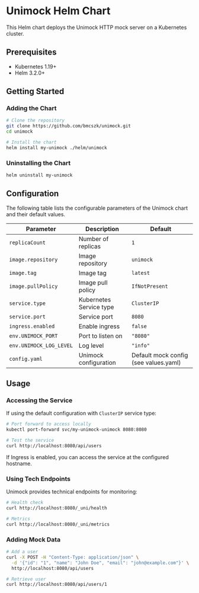 # Unimock Helm Chart

This Helm chart deploys the Unimock HTTP mock server on a Kubernetes cluster.

## Prerequisites

- Kubernetes 1.19+
- Helm 3.2.0+

## Getting Started

### Adding the Chart

```bash
# Clone the repository
git clone https://github.com/bmcszk/unimock.git
cd unimock

# Install the chart
helm install my-unimock ./helm/unimock
```

### Uninstalling the Chart

```bash
helm uninstall my-unimock
```

## Configuration

The following table lists the configurable parameters of the Unimock chart and their default values.

| Parameter                 | Description                                   | Default                            |
|---------------------------|-----------------------------------------------|-----------------------------------|
| `replicaCount`            | Number of replicas                            | `1`                               |
| `image.repository`        | Image repository                              | `unimock`                         |
| `image.tag`               | Image tag                                     | `latest`                          |
| `image.pullPolicy`        | Image pull policy                             | `IfNotPresent`                    |
| `service.type`            | Kubernetes Service type                       | `ClusterIP`                       |
| `service.port`            | Service port                                  | `8080`                            |
| `ingress.enabled`         | Enable ingress                                | `false`                           |
| `env.UNIMOCK_PORT`        | Port to listen on                             | `"8080"`                          |
| `env.UNIMOCK_LOG_LEVEL`   | Log level                                     | `"info"`                          |
| `config.yaml`             | Unimock configuration                         | Default mock config (see values.yaml) |

## Usage

### Accessing the Service

If using the default configuration with `ClusterIP` service type:

```bash
# Port forward to access locally
kubectl port-forward svc/my-unimock-unimock 8080:8080

# Test the service
curl http://localhost:8080/api/users
```

If Ingress is enabled, you can access the service at the configured hostname.

### Using Tech Endpoints

Unimock provides technical endpoints for monitoring:

```bash
# Health check
curl http://localhost:8080/_uni/health

# Metrics
curl http://localhost:8080/_uni/metrics
```

### Adding Mock Data

```bash
# Add a user
curl -X POST -H "Content-Type: application/json" \
  -d '{"id": "1", "name": "John Doe", "email": "john@example.com"}' \
  http://localhost:8080/api/users

# Retrieve user
curl http://localhost:8080/api/users/1
``` 
